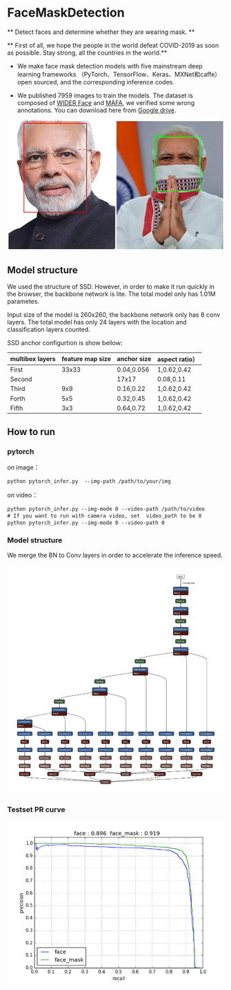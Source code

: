 # FaceMaskDetection



** Detect faces and determine whether they are  wearing mask. **


** First of all, we hope the people in the world defeat COVID-2019 as soon as possible. Stay strong, all the countries in the world.**


* We make face mask detection models with five mainstream deep learning frameworks （PyTorch、TensorFlow、Keras、MXNet和caffe） open sourced, and the corresponding inference codes. 

* We published 7959 images to train the models. The dataset is composed of [WIDER Face](http://shuoyang1213.me/WIDERFACE/) and [MAFA](http://www.escience.cn/people/geshiming/mafa.html), we verified some wrong annotations.  You can download here from [Google drive](https://drive.google.com/file/d/1QspxOJMDf_rAWVV7AU_Nc0rjo1_EPEDW/view?usp=sharing).



![](img/demooutput.jpg)


## Model structure

We used the structure of SSD. However,  in order to  make it run quickly in the browser, the backbone network is lite. The total model only has 1.01M parametes.

Input size of the model is 260x260, the backbone network only has 8 conv layers. The total model has only 24 layers with the  location and classification layers counted.

SSD anchor configurtion is show bellow:

| multibox layers | feature map size | anchor size | aspect ratio）|
| ---- | ---- | ---- | ---- |
|First|33x33|0.04,0.056|1,0.62,0.42|
Second ||17x17|0.08,0.11|1,0.62,0.42|
|Third|9x9|0.16,0.22|1,0.62,0.42|
|Forth |5x5|0.32,0.45|1,0.62,0.42|
|Fifth|3x3|0.64,0.72|1,0.62,0.42|

## How to run
### pytorch
on image：
```
python pytorch_infer.py  --img-path /path/to/your/img
```
on video：
```
python pytorch_infer.py --img-mode 0 --video-path /path/to/video  
# If you want to run with camera video, set  video_path to be 0
python pytorch_infer.py --img-mode 0 --video-path 0
```




### Model structure

We merge the BN to Conv layers in order to accelerate the inference speed.

![](img/face_mask_detection.caffemodel.png)

### Testset PR curve


![](img/pr_curve.png)




